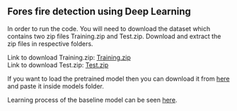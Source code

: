 ## Fores fire detection using Deep Learning

In order to run the code. You will need to download the dataset which contains two zip files Training.zip and Test.zip. 
Download and extract the zip files in respective folders.

Link to download Training.zip: <a href="https://drive.google.com/file/d/1lJBh3GwMea-xbNL9Qf2u_ilZfQstR-XD/view?usp=sharing">Training.zip</a>
<br>Link to download Test.zip: <a href="https://drive.google.com/file/d/1vUtUsPt_XkAkqRGfrp4XRe-PdAibdOVd/view?usp=sharing">Test.zip</a>

If you want to load the pretrained model then you can download it from <a href="https://essexuniversity.box.com/s/5x3bjimxedhziltn2a2xrxa4kagdvsk2">here</a> and paste it inside models folder.

Learning process of the baseline model can be seen <a href="https://tensorboard.dev/experiment/i4UzJZ8OQBqFEegdKal6Xw/">here</a>.

